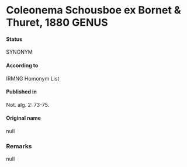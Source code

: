 Coleonema Schousboe ex Bornet & Thuret, 1880 GENUS
=======

#### Status
SYNONYM

#### According to
IRMNG Homonym List

#### Published in
Not. alg. 2: 73-75.

#### Original name
null

### Remarks
null